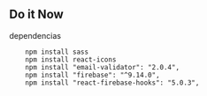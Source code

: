 ## Do it Now




dependencias 

```
    npm install sass
    npm install react-icons
    npm install "email-validator": "2.0.4",
    npm install "firebase": "^9.14.0",
    npm install "react-firebase-hooks": "5.0.3",
    

```